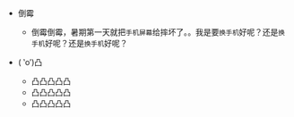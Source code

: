 * 倒霉
     *  倒霉倒霉，暑期第一天就把`手机屏幕`给摔坏了。。我是要`换手机`好呢？还是`换手机`好呢？还是`换手机`好呢？  
     

* ( ‵o′)凸
    *  凸凸凸凸凸
    *  凸凸凸凸凸
    *  凸凸凸凸凸
